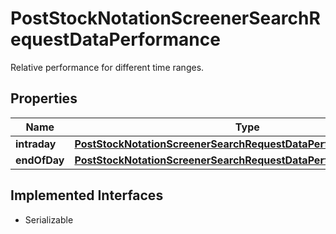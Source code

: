 

# PostStockNotationScreenerSearchRequestDataPerformance

Relative performance for different time ranges.

## Properties

Name | Type | Description | Notes
------------ | ------------- | ------------- | -------------
**intraday** | [**PostStockNotationScreenerSearchRequestDataPerformanceIntraday**](PostStockNotationScreenerSearchRequestDataPerformanceIntraday.md) |  |  [optional]
**endOfDay** | [**PostStockNotationScreenerSearchRequestDataPerformanceEndOfDay**](PostStockNotationScreenerSearchRequestDataPerformanceEndOfDay.md) |  |  [optional]


## Implemented Interfaces

* Serializable


